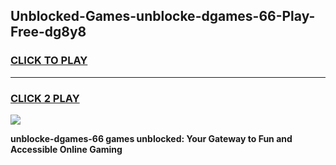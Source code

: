 
## Unblocked-Games-unblocke-dgames-66-Play-Free-dg8y8
<h3>
<a href="https://premium76.site?title=unblocke-dgames-66&ref=23A">CLICK TO PLAY</a></h3>
<hr>

<h3>
<a href="https://premium76.site?title=unblocke-dgames-66&ref=23A">CLICK 2 PLAY</a>
  
</h3>

<a href="https://premium76.site?title=unblocke-dgames-66&ref=23A"><img src="https://clearcache.store/games.png"></a>


**unblocke-dgames-66 games unblocked: Your Gateway to Fun and Accessible Online Gaming**
